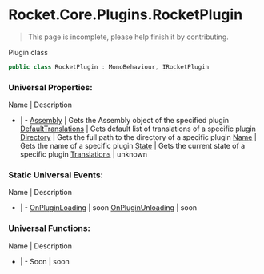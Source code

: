 # Rocket.Core.Plugins.RocketPlugin

> This page is incomplete, please help finish it by contributing.

Plugin class

```csharp
public class RocketPlugin : MonoBehaviour, IRocketPlugin
```

### Universal Properties:

Name | Description
- | -
[Assembly](scripting/modules/rocket/core/plugins/rocketplugin/assembly) | Gets the Assembly object of the specified plugin
[DefaultTranslations](scripting/modules/rocket/core/plugins/rocketplugin/defaulttranslations) | Gets default list of translations of a specific plugin
[Directory](scripting/modules/rocket/core/plugins/rocketplugin/directory) | Gets the full path to the directory of a specific plugin
[Name](scripting/modules/rocket/core/plugins/rocketplugin/name) | Gets the name of a specific plugin
[State](scripting/modules/rocket/core/plugins/rocketplugin/state) | Gets the current state of a specific plugin
[Translations](scripting/modules/rocket/core/plugins/rocketplugin/iasset) | unknown

### Static Universal Events:

Name | Description
- | -
[OnPluginLoading](scripting/modules/rocket/core/plugins/rocketplugin/onpluginloading) | soon
[OnPluginUnloading](scripting/modules/rocket/core/plugins/rocketplugin/onpluginunloading) | soon


### Universal Functions:

Name | Description
- | -
Soon | soon